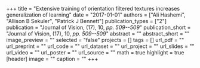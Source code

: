 +++
title = "Extensive training of orientation filtered textures increases generalization of learning"
date = "2017-01-01"
authors = ["Ali Hashemi", "Allison B Sekuler", "Patrick J Bennett"]
publication_types = ["2"]
publication = "Journal of Vision, (17), 10, _pp. 509--509_"
publication_short = "Journal of Vision, (17), 10, _pp. 509--509_"
abstract = ""
abstract_short = ""
image_preview = ""
selected = "false"
projects = []
tags = []
url_pdf = ""
url_preprint = ""
url_code = ""
url_dataset = ""
url_project = ""
url_slides = ""
url_video = ""
url_poster = ""
url_source = ""
math = true
highlight = true
[header]
image = ""
caption = ""
+++
